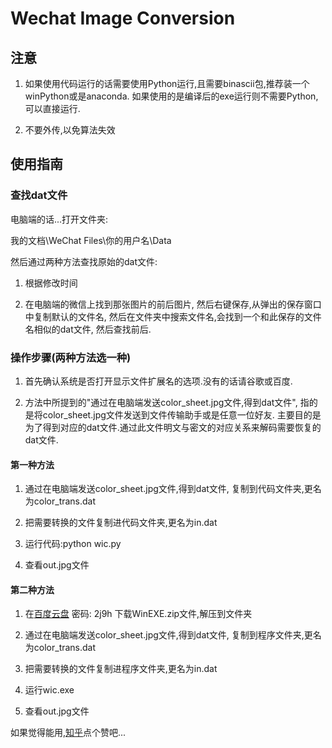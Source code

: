 # Wechat Image Conversion

## 注意

1. 如果使用代码运行的话需要使用Python运行,且需要binascii包,推荐装一个winPython或是anaconda. 如果使用的是编译后的exe运行则不需要Python,可以直接运行.

2. 不要外传,以免算法失效

## 使用指南

### 查找dat文件

电脑端的话...打开文件夹:

我的文档\WeChat Files\你的用户名\Data

然后通过两种方法查找原始的dat文件:

1. 根据修改时间

2. 在电脑端的微信上找到那张图片的前后图片, 然后右键保存,从弹出的保存窗口中复制默认的文件名, 然后在文件夹中搜索文件名,会找到一个和此保存的文件名相似的dat文件, 然后查找前后.

### 操作步骤(两种方法选一种)

1. 首先确认系统是否打开显示文件扩展名的选项.没有的话请谷歌或百度.

2. 方法中所提到的"通过在电脑端发送color_sheet.jpg文件,得到dat文件", 指的是将color_sheet.jpg文件发送到文件传输助手或是任意一位好友. 主要目的是为了得到对应的dat文件.通过此文件明文与密文的对应关系来解码需要恢复的dat文件.

#### 第一种方法

1. 通过在电脑端发送color_sheet.jpg文件,得到dat文件, 复制到代码文件夹,更名为color_trans.dat

2. 把需要转换的文件复制进代码文件夹,更名为in.dat

3. 运行代码:python wic.py

4. 查看out.jpg文件

#### 第二种方法

1. 在[百度云盘](http://pan.baidu.com/s/1c4bxMY) 密码: 2j9h 下载WinEXE.zip文件,解压到文件夹

2. 通过在电脑端发送color_sheet.jpg文件,得到dat文件, 复制到程序文件夹,更名为color_trans.dat

3. 把需要转换的文件复制进程序文件夹,更名为in.dat

4. 运行wic.exe

5. 查看out.jpg文件

如果觉得能用,[知乎](https://www.zhihu.com/question/35056157/answer/85231763)点个赞吧...